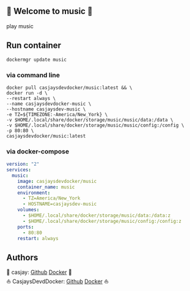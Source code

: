 ## 👋 Welcome to music 🚀  

 play music  
  
  
## Run container

```shell
dockermgr update music
```

### via command line

```shell
docker pull casjaysdevdocker/music:latest && \
docker run -d \
--restart always \
--name casjaysdevdocker-music \
--hostname casjaysdev-music \
-e TZ=${TIMEZONE:-America/New_York} \
-v $HOME/.local/share/docker/storage/music/music/data:/data \
-v $HOME/.local/share/docker/storage/music/music/config:/config \
-p 80:80 \
casjaysdevdocker/music:latest
```

### via docker-compose

```yaml
version: "2"
services:
  music:
    image: casjaysdevdocker/music
    container_name: music
    environment:
      - TZ=America/New_York
      - HOSTNAME=casjaysdev-music
    volumes:
      - $HOME/.local/share/docker/storage/music/data:/data:z
      - $HOME/.local/share/docker/storage/music/config:/config:z
    ports:
      - 80:80
    restart: always
```

## Authors  

🤖 casjay: [Github](https://github.com/casjay) [Docker](https://hub.docker.com/r/casjay) 🤖  
⛵ CasjaysDevdDocker: [Github](https://github.com/casjaysdev) [Docker](https://hub.docker.com/r/casjaysdevdocker) ⛵  
